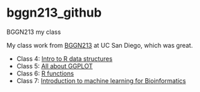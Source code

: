 # bggn213_github
BGGN213 my class 

My class work from [BGGN213](https://bioboot.github.io/bggn213_F24/) at UC San Diego, which was great. 


- Class 4: [Intro to R data structures](https://github.com/juanmatzdi/bggn213_github/blob/main/class04/Lab04.R)
- Class 5: [All about GGPLOT](https://github.com/juanmatzdi/bggn213_github/blob/main/Class05/Class05.qmd)
- Class 6: [R functions](https://github.com/juanmatzdi/bggn213_github/blob/main/Class06/Class06.qmd)
- Class 7: [Introduction to machine learning for Bioinformatics](https://github.com/juanmatzdi/bggn213_github/blob/main/Class07/Class07.qmd)
